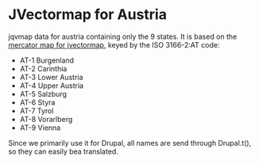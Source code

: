 JVectormap for Austria
======================

jqvmap data for austria containing only the 9 states. It is based on the
[mercator map for jvectormap](http://jvectormap.com/maps/countries/austria/),
keyed by the ISO 3166-2:AT code:

* AT-1 	 Burgenland
* AT-2 	 Carinthia
* AT-3 	 Lower Austria
* AT-4 	 Upper Austria
* AT-5 	 Salzburg
* AT-6 	 Styra
* AT-7 	 Tyrol
* AT-8 	 Vorarlberg
* AT-9 	 Vienna

Since we primarily use it for Drupal, all names are send through Drupal.t(), so
they can easily bea translated.
